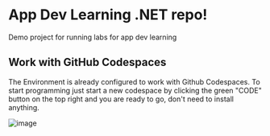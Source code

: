 # App Dev Learning .NET repo!

Demo project for running labs for app dev learning 

## Work with GitHub Codespaces

The Environment is already configured to work with Github Codespaces. To start programming just start a new codespace by clicking the green "CODE" button on the top right and you are ready to go, don't need to install anything.

![image](https://github.com/tectonia/AppDevLearning/assets/61530975/ac5f9197-ab86-49ad-b961-0e3e6d6dcdcd)


